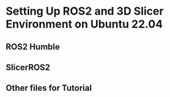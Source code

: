Setting Up ROS2 and 3D Slicer Environment on Ubuntu 22.04
=========================================================

ROS2 Humble
-----------

SlicerROS2
----------

Other files for Tutorial
------------------------
